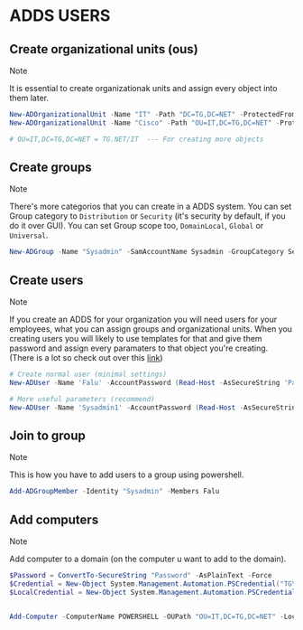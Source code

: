 # ADDS USERS

## Create organizational units (ous)

> [!NOTE]
> It is essential to create organizationak units and assign every object into them later.

```powershell
New-ADOrganizationalUnit -Name "IT" -Path "DC=TG,DC=NET" -ProtectedFromAccidentalDeletion $False
New-ADOrganizationalUnit -Name "Cisco" -Path "OU=IT,DC=TG,DC=NET" -ProtectedFromAccidentalDeletion $False

# OU=IT,DC=TG,DC=NET = TG.NET/IT  --- For creating more objects 
```

## Create groups

> [!NOTE]
> There's more categorios that you can create in a ADDS system. You can set Group category to `Distribution` or `Security` (it's security by default, if you do it over GUI). You can set Group scope too, `DomainLocal`, `Global` or `Universal`.

```powershell
New-ADGroup -Name "Sysadmin" -SamAccountName Sysadmin -GroupCategory Security -GroupScope Global -DisplayName "Sysadmin" -Path "CN=IT,DC=TG,DC=NET" -Description "This is for system administrators in our corporate." 
```

## Create users

> [!NOTE]
> If you create an ADDS for your organization you will need users for your employees, what you can assign groups and organizational units. When you creating users you will likely to use templates for that and give them password and assign every paramaters to that object you're creating. (There is a lot so check out over this <a href="https://learn.microsoft.com/en-us/powershell/module/activedirectory/new-aduser?view=windowsserver2022-ps" target="_blank">link</a>) 

```powershell
# Create normal user (minimal settings)
New-ADUser -Name 'Falu' -AccountPassword (Read-Host -AsSecureString 'Password') -Enabled $true

# More useful parameters (recommend)
New-ADUser -Name 'Sysadmin1' -AccountPassword (Read-Host -AsSecureString 'Password') -CannotChangePassword ($false/$true) -PasswordNeverExpires ($false/$true) -City 'gyor' -company 'jedlik' -DisplayName 'System Administrator1' -GivenName 'System Administrator1' -EmailAddress 'sysadmin1@tg.net' -HomeDirectory '\\TG.NET\%USERNAME%' -HomeDrive 'H:'(company drive)  -Enabled ($false/$true) -Path "CN=Sysadmin,OU=IT,DC=TG,DC=NET" -SamAccountName 'System Administrator1'
```

## Join to group

> [!NOTE]
> This is how you have to add users to a group using powershell.

```powershell
Add-ADGroupMember -Identity "Sysadmin" -Members Falu
```

## Add computers

> [!NOTE]
> Add computer to a domain (on the computer u want to add to the domain).

```powershell
$Password = ConvertTo-SecureString "Password" -AsPlainText -Force
$Credential = New-Object System.Management.Automation.PSCredential("TG\Administrator", $Password)
$LocalCredential = New-Object System.Management.Automation.PSCredential("POWERSHELL\Administrator", $Password)


Add-Computer -ComputerName POWERSHELL -OUPath "OU=IT,DC=TG,DC=NET" -LocalCredential $LocalCredential -DomainName TG.NET -Credential $Credential -Restart -Force
```
